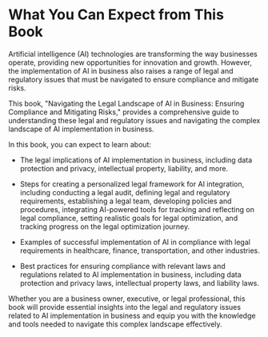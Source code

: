 What You Can Expect from This Book
================================================

Artificial intelligence (AI) technologies are transforming the way businesses operate, providing new opportunities for innovation and growth. However, the implementation of AI in business also raises a range of legal and regulatory issues that must be navigated to ensure compliance and mitigate risks.

This book, "Navigating the Legal Landscape of AI in Business: Ensuring Compliance and Mitigating Risks," provides a comprehensive guide to understanding these legal and regulatory issues and navigating the complex landscape of AI implementation in business.

In this book, you can expect to learn about:

* The legal implications of AI implementation in business, including data protection and privacy, intellectual property, liability, and more.

* Steps for creating a personalized legal framework for AI integration, including conducting a legal audit, defining legal and regulatory requirements, establishing a legal team, developing policies and procedures, integrating AI-powered tools for tracking and reflecting on legal compliance, setting realistic goals for legal optimization, and tracking progress on the legal optimization journey.

* Examples of successful implementation of AI in compliance with legal requirements in healthcare, finance, transportation, and other industries.

* Best practices for ensuring compliance with relevant laws and regulations related to AI implementation in business, including data protection and privacy laws, intellectual property laws, and liability laws.

Whether you are a business owner, executive, or legal professional, this book will provide essential insights into the legal and regulatory issues related to AI implementation in business and equip you with the knowledge and tools needed to navigate this complex landscape effectively.
